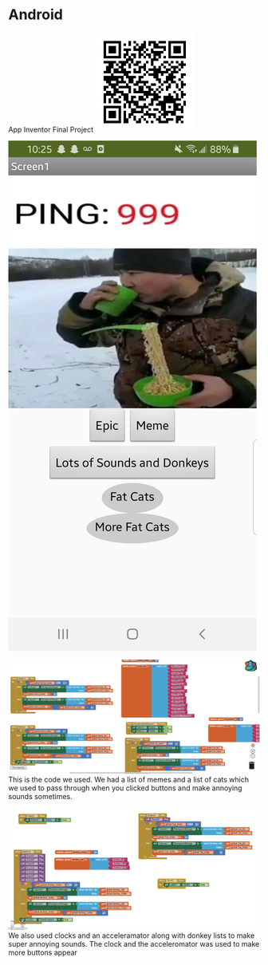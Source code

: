 # Android
App Inventor Final Project
![QR code](https://github.com/MaxWelec94/Android/raw/master/final-qr-code.png)

![Image of Project. We tried to make a really stupid app with lists of memes and annoying sounds.](https://github.com/MaxWelec94/Android/raw/master/Screenshot_20191118-102511.jpg)

![This is the code we used. We had a list of memes and a list of cats which we used to pass through when you clicked buttons and make annoying sounds sometimes.](https://github.com/MaxWelec94/Android/raw/master/codepicture.PNG)
This is the code we used. We had a list of memes and a list of cats which we used to pass through when you clicked buttons and make annoying sounds sometimes.

![We also used clocks and an acceleramator along with donkey lists to make super annoying sounds. The clock and the acceleromator was used to make more buttons appear](https://github.com/MaxWelec94/Android/raw/master/codepicture2.PNG)
We also used clocks and an acceleramator along with donkey lists to make super annoying sounds. The clock and the acceleromator was used to make more buttons appear
